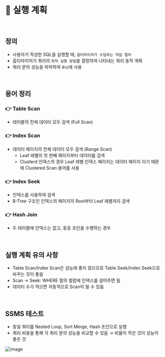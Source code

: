 # 🔗 실행 계획

<br>

## 정의

* 사용자가 작성한 SQL을 실행할 때, `옵티마이저가 수립하는 작업 절차`
* 옵티마이저가 쿼리의 `최적 실행 방법`을 결정하여 나타내는 쿼리 동작 계획
* 쿼리 문의 성능을 파악하여 `튜닝`에 사용

<br>

## 용어 정리

### 👉 Table Scan 
* 테이블의 전체 데이터 모두 검색 (Full Scan)

### 👉 Index Scan 
* 데이터 페이지의 전체 데이터 모두 검색 (Range Scan)
  * Leaf 레벨의 첫 번째 페이지부터 데이터를 검색
  * Clusterd 인덱스의 경우 Leaf 레벨 인덱스 페이지는 데이터 페이지 이기 때문에 Clustered Scan 용어를 사용

### 👉 Index Seek 
* 인덱스를 사용하여 검색
* B-Tree 구조인 인덱스의 페이지의 Root부터 Leaf 레벨까지 검색

### 👉 Hash Join 
* 두 테이블에 인덱스는 없고, 동등 조인을 수행하는 경우

<br>

## 실행 계획 유의 사항
* Table Scan/Index Scan은 성능에 좋지 않으므로 Table Seek/Index Seek으로 바꾸는 것이 좋음
* Scan → Seek: WHERE 절의 컬럼에 인덱스를 걸어주면 됨
* 데이터 수가 적으면 자동적으로 Scan이 될 수 있음

<br>

## SSMS 테스트
* 동일 쿼리를 Nested Loop, Sort Merge, Hash 조인으로 실행
* 쿼리 비용을 통해 각 쿼리 문의 성능을 비교할 수 있음 → 비율이 작은 것이 성능이 좋은 것

![image](https://user-images.githubusercontent.com/38900338/135803149-25b70b09-a959-415e-8055-0d9ace5c9015.png)